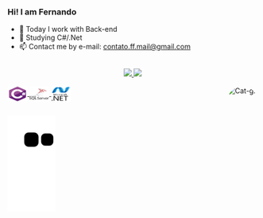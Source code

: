 ### Hi! I am Fernando

- 🔭 Today I work with Back-end
- 🌱 Studying C#/.Net
- 📫 Contact me by e-mail: contato.ff.mail@gmail.com

 ##
 
<div align="center">
  <a href="https://github.com/fernandoferreira1">
  <img height="150em" src="https://github-readme-stats.vercel.app/api?username=fernandoferreira1&show_icons=true&theme=dracula&include_all_commits=true&count_private=true"/>
  <img height="150em" src="https://github-readme-stats.vercel.app/api/top-langs/?username=fernandoferreira1&layout=compact&langs_count=7&theme=dracula"/>
</div> 
<div style="display: inline_block"><br>
 
  <img align="center" alt="Fer-CSharp" height="30" width="40" src="https://raw.githubusercontent.com/devicons/devicon/master/icons/csharp/csharp-original.svg">
  <img align="center" alt="Fer-DotNet" height="30" width="40" src="https://raw.githubusercontent.com/devicons/devicon/master/icons/microsoftsqlserver/microsoftsqlserver-original-wordmark.svg">
  <img align="center" alt="Fer-SQLServer" height="30" width="40" src="https://raw.githubusercontent.com/devicons/devicon/master/icons/dot-net/dot-net-original-wordmark.svg">

  <img align="right" alt="Cat-gif" height="150" style="border-radius:50px;" src="https://c.tenor.com/e-LsbnNHQ5cAAAAM/catjam-cat-dancing.gif">
 
</div>

 
##

  ![Snake animation](https://github.com/fernandoferreira1/fernandoferreira1/blob/output/github-contribution-grid-snake.svg)
